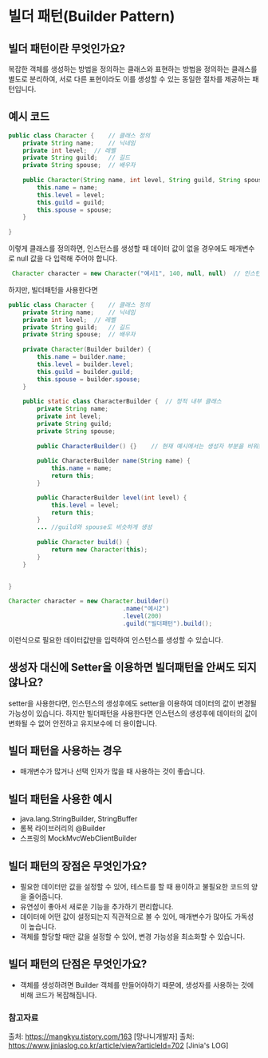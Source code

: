 # 빌더 패턴(Builder Pattern)

## 빌더 패턴이란 무엇인가요?
복잡한 객체를 생성하는 방법을 정의하는 클래스와 표현하는 방법을 정의하는 클래스를 별도로 분리하여,
서로 다른 표현이라도 이를 생성할 수 있는 동일한 절차를 제공하는 패턴입니다.

## 예시 코드
```java
public class Character {    // 클래스 정의
    private String name;    // 닉네임
    private int level;  // 레벨
    private String guild;   // 길드
    private String spouse;  // 배우자
    
    public Character(String name, int level, String guild, String spouse) {
        this.name = name;
        this.level = level;
        this.guild = guild;
        this.spouse = spouse;
    }
    
}
```
이렇게 클래스를 정의하면, 인스턴스를 생성할 때 데이터 값이 없을 경우에도 매개변수로 null 값을 다 입력해 주어야 합니다.
```java 
 Character character = new Character("예시1", 140, null, null)  // 인스턴스 생성
```
하지만, 빌더패턴을 사용한다면
```java
public class Character {    // 클래스 정의
    private String name;    // 닉네임
    private int level;  // 레벨
    private String guild;   // 길드
    private String spouse;  // 배우자
    
    private Character(Builder builder) {
        this.name = builder.name;
        this.level = builder.level;
        this.guild = builder.guild;
        this.spouse = builder.spouse;
    } 
    
    public static class CharacterBuilder {  // 정적 내부 클래스
        private String name;
        private int level; 
        private String guild;  
        private String spouse;
        
        public CharacterBuilder() {}    // 현재 예시에서는 생성자 부분을 비워놨지만, 이 부분에 필수로 입력해야하는 필드를 집어넣어도 된다.
        
        public CharacterBuilder name(String name) {
            this.name = name;
            return this;
        }

        public CharacterBuilder level(int level) {
            this.level = level;
            return this;
        }
        ... //guild와 spouse도 비슷하게 생성
        
        public Character build() {
            return new Character(this);
        }
    }
    
    
}
```
```java
Character character = new Character.builder()
                                .name("예시2")
                                .level(200)
                                .guild("빌더패턴").build();
```
이런식으로 필요한 데이터값만을 입력하여 인스턴스를 생성할 수 있습니다.

## 생성자 대신에 Setter을 이용하면 빌더패턴을 안써도 되지 않나요?
setter을 사용한다면, 인스턴스의 생성후에도 setter을 이용하여 데이터의 값이 변경될 가능성이 있습니다.
하지만 빌더패턴을 사용한다면 인스턴스의 생성후에 데이터의 값이 변화될 수 없어 안전하고 유지보수에 더 용이합니다. 

## 빌더 패턴을 사용하는 경우
- 매개변수가 많거나 선택 인자가 많을 때 사용하는 것이 좋습니다.

## 빌더 패턴을 사용한 예시
- java.lang.StringBuilder, StringBuffer
- 롬복 라이브러리의 @Builder
- 스프링의 MockMvcWebClientBuilder

## 빌더 패턴의 장점은 무엇인가요?
- 필요한 데이터만 값을 설정할 수 있어, 테스트를 할 때 용이하고 불필요한 코드의 양을 줄어줍니다.
- 유연성이 좋아서 새로운 기능을 추가하기 편리합니다.
- 데이터에 어떤 값이 설정되는지 직관적으로 볼 수 있어, 매개변수가 많아도 가독성이 높습니다.
- 객체를 할당할 때만 값을 설정할 수 있어, 변경 가능성을 최소화할 수 있습니다.

## 빌더 패턴의 단점은 무엇인가요?
- 객체를 생성하려면 Builder 객체를 만들어야하기 때문에, 생성자를 사용하는 것에 비해 코드가 복잡해집니다.


### 참고자료
출처: https://mangkyu.tistory.com/163 [망나니개발자]
출처: https://www.jiniaslog.co.kr/article/view?articleId=702 [Jinia's LOG]
